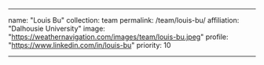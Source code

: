 ---

name: "Louis Bu"
collection: team
permalink: /team/louis-bu/
affiliation: "Dalhousie University"
image: "https://weathernavigation.com/images/team/louis-bu.jpeg"
profile: "https://www.linkedin.com/in/louis-bu"
priority: 10

---